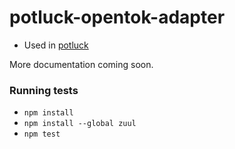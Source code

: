 # potluck-opentok-adapter

- Used in [potluck](https://github.com/eaze/potluck)

More documentation coming soon.

### Running tests

- `npm install`
- `npm install --global zuul`
- `npm test`
